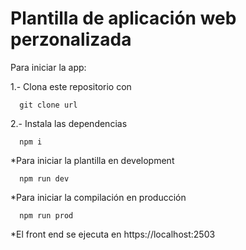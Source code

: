 # Plantilla de aplicación web perzonalizada

Para iniciar la app:

1.- Clona este repositorio con 

```
  git clone url
```

2.- Instala las dependencias

```
  npm i
```


*Para iniciar la plantilla en development

```
  npm run dev
```

*Para iniciar la compilación en producción 

```
  npm run prod
```


*El front end se ejecuta en https://localhost:2503
